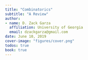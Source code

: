 ```yaml
---
title: "Combinatorics"
subtitle: "A Review"
author:
- name: D. Zack Garza
  affiliation: University of Georgia 
  email: dzackgarza@gmail.com 
date: June 10, 2019
cover-image: "figures/cover.png" 
todos: true
book: true
---
```

